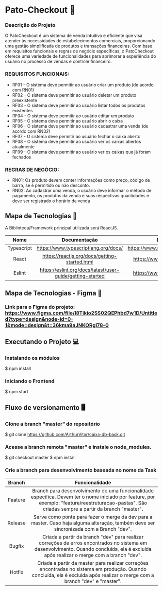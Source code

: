 <h1>Pato-Checkout 🦆</h1> 

### Descrição do Projeto

O PatoCheckout é um sistema de venda intuitivo e eficiente que visa atender às necessidades de estabelecimentos comerciais, proporcionando uma gestão simplificada de produtos e transações financeiras. Com base em requisitos funcionais e regras de negócio específicas, o PatoCheckout oferece uma variedade de funcionalidades para aprimorar a experiência do usuário no processo de vendas e controle financeiro.

### REQUISITOS FUNCIONAIS:
<ul>
   <li>RF01 - O sistema deve permitir ao usuário criar um produto (de acordo com RN01)</li>
   <li>RF02 - O sistema deve permitir ao usuário deletar um produto preexistente</li>
   <li>RF03 - O sistema deve permitir ao usuário listar todos os produtos existentes</li>
   <li>RF04 - O sistema deve permitir ao usuário editar um produto</li>
   <li>RF05 - O sistema deve permitir ao usuário abrir o caixa</li>
   <li>RF06 - O sistema deve permitir ao usuário cadastrar uma venda (de acordo com RN02)</li>
   <li>RF07 - O sistema deve permitir ao usuário fechar o caixa aberto</li>
   <li>RF08 - O sistema deve permitir ao usuário ver os caixas abertos atualmente</li>
   <li>RF09 - O sistema deve permitir ao usuário ver os caixas que já foram fechados</li>
</ul>

### REGRAS DE NEGÓCIO:
<ul>
   <li>RN01: Os produto devem conter informações como preço, código de barra, se é permitido ou não desconto.</li>
   <li>RN02: Ao cadastrar uma venda, o usuário deve informar o método de pagamento, os produtos da venda e suas respectivas quantidades e deve ser registrado o horário da venda</li>
</ul>


## Mapa de Tecnologias 📰

A Biblioteca/Framework principal utilizada será ReactJS.

| Nome | Documentação | Links dos pacotes |
| :-: | :-: | :-: |
| Typescript | https://www.typescriptlang.org/docs/ | https://www.npmjs.com/package/typescript |
| React | https://reactjs.org/docs/getting-started.html | https://www.npmjs.com/package/react |
| Eslint | https://eslint.org/docs/latest/user-guide/getting-started | https://www.npmjs.com/package/eslint |

## Mapa de Tecnologias - Figma 📰

###  Link para o Figma do projeto: https://www.figma.com/file/l8Tjkio2SS02QEPhbd7w1D/Untitled?type=design&node-id=0-1&mode=design&t=36kma9aJNKORgI78-0

## Executando o Projeto 💻

### Instalando os módulos


$ npm install


### Iniciando o Frontend 


$ npm start


## Fluxo de versionamento 🖥

### Clone a branch "master" do repositório


$ git clone https://github.com/ArthurVitor/caixa-db-back.git

### Acesse a branch remota "master" e instale o node_modules.


$ git checkout master
$ npm install

### Crie a branch para desenvolvimento baseada no nome da Task

| Branch | Funcionalidade | 
| :-: | :-: |
| Feature | Branch para desenvolvimento de uma funcionalidade específica. Devem ter o nome iniciado por feature, por exemplo: "feature/reestruturacao-pastas". São criadas sempre a partir da branch "master".|
| Release | Serve como ponte para fazer o merge da dev para a master. Caso haja alguma alteração, também deve ser sincronizada com a Branch "dev".|
| Bugfix | Criada a partir da branch "dev" para realizar correções de erros encontrados no sistema em desenvolvimento. Quando concluída, ela é excluída após realizar o merge com a branch "dev".|
| Hotfix | Criada a partir da master para realizar correções encontradas no sistema em produção. Quando concluída, ela é excluída após realizar o merge com a branch "dev" e "master". |





